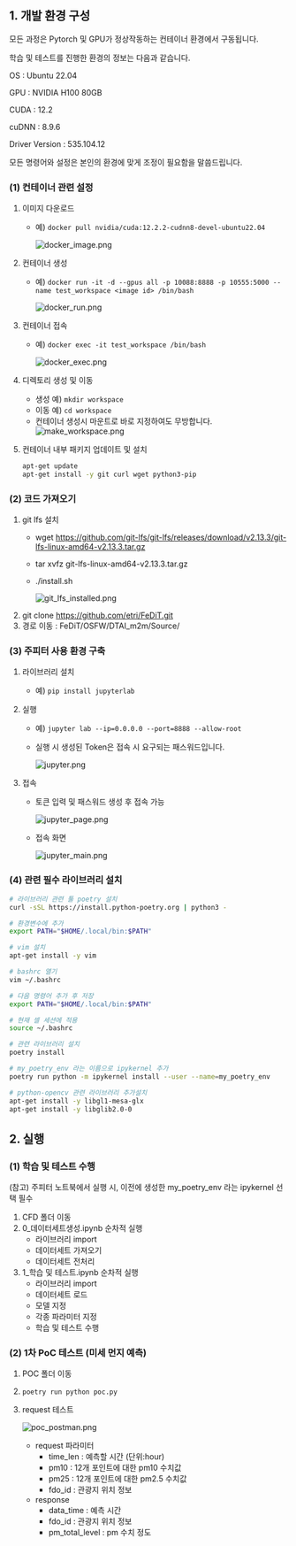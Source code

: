 ## 1. 개발 환경 구성

모든 과정은 Pytorch 및 GPU가 정상작동하는 컨테이너 환경에서 구동됩니다.

학습 및 테스트를 진행한 환경의 정보는 다음과 같습니다. 

OS : Ubuntu 22.04

GPU : NVIDIA H100 80GB

CUDA : 12.2

cuDNN : 8.9.6

Driver Version : 535.104.12

모든 명령어와 설정은 본인의 환경에 맞게 조정이 필요함을 말씀드립니다.

### (1) 컨테이너 관련 설정

1. 이미지 다운로드
    - 예) `docker pull nvidia/cuda:12.2.2-cudnn8-devel-ubuntu22.04`

        ![docker_image.png](public/docker_image.png)

2. 컨테이너 생성
    - 예) `docker run -it -d --gpus all -p 10088:8888 -p 10555:5000 --name test_workspace <image id> /bin/bash`

        ![docker_run.png](public/docker_run.png)

3. 컨테이너 접속
    - 예) `docker exec -it test_workspace /bin/bash`

        ![docker_exec.png](public/docker_exec.png)

4. 디렉토리 생성 및 이동
    - 생성 예) `mkdir workspace`
    - 이동 예) `cd workspace`
    - 컨테이너 생성시 마운트로 바로 지정하여도 무방합니다.
        ![make_workspace.png](public/make_workspace.png)
    
5. 컨테이너 내부 패키지 업데이트 및 설치
    
    ```bash
    apt-get update
    apt-get install -y git curl wget python3-pip
    ```
    

### (2) 코드 가져오기

1. git lfs 설치
    - wget https://github.com/git-lfs/git-lfs/releases/download/v2.13.3/git-lfs-linux-amd64-v2.13.3.tar.gz
    - tar xvfz git-lfs-linux-amd64-v2.13.3.tar.gz
    - ./install.sh

        ![git_lfs_installed.png](public/git_lfs_installed.png)
2. git clone https://github.com/etri/FeDiT.git
3. 경로 이동 : FeDiT/OSFW/DTAI_m2m/Source/

### (3) 주피터 사용 환경 구축

1. 라이브러리 설치
    - 예) `pip install jupyterlab`
2. 실행
    - 예) `jupyter lab --ip=0.0.0.0 --port=8888 --allow-root`
    - 실행 시 생성된 Token은 접속 시 요구되는 패스워드입니다.
        
        ![jupyter.png](public/1_jupyter.png)
        
3. 접속
    - 토큰 입력 및 패스워드 생성 후 접속 가능
        
        ![jupyter_page.png](public/2_jupyter_page.png)
        
    - 접속 화면
        
        ![jupyter_main.png](public/3_jupyter_main.png)
        

### (4) 관련 필수 라이브러리 설치

```bash
# 라이브러리 관련 툴 poetry 설치
curl -sSL https://install.python-poetry.org | python3 -

# 환경변수에 추가
export PATH="$HOME/.local/bin:$PATH"

# vim 설치
apt-get install -y vim

# bashrc 열기 
vim ~/.bashrc

# 다음 명령어 추가 후 저장
export PATH="$HOME/.local/bin:$PATH"

# 현재 셀 세션에 적용
source ~/.bashrc

# 관련 라이브러리 설치
poetry install

# my_poetry_env 라는 이름으로 ipykernel 추가
poetry run python -m ipykernel install --user --name=my_poetry_env

# python-opencv 관련 라이브러리 추가설치
apt-get install -y libgl1-mesa-glx
apt-get install -y libglib2.0-0
```

## 2. 실행

### (1) 학습 및 테스트 수행

(참고) 주피터 노트북에서 실행 시, 이전에 생성한 my_poetry_env 라는 ipykernel 선택 필수

1. CFD 폴더 이동
2. 0_데이터세트생성.ipynb 순차적 실행
    - 라이브러리 import
    - 데이터세트 가져오기
    - 데이터세트 전처리
3. 1_학습 및 테스트.ipynb 순차적 실행
    - 라이브러리 import
    - 데이터세트 로드
    - 모델 지정
    - 각종 파라미터 지정
    - 학습 및 테스트 수행

### (2) 1차 PoC 테스트 (미세 먼지 예측)

1. POC 폴더 이동
2. `poetry run python poc.py` 
3. request 테스트
    
    ![poc_postman.png](public/4_poc_postman.png)
    
    - request 파라미터
        - time_len : 예측할 시간 (단위:hour)
        - pm10 : 12개 포인트에 대한 pm10 수치값
        - pm25 : 12개 포인트에 대한 pm2.5 수치값
        - fdo_id : 관광지 위치 정보
    - response
        - data_time : 예측 시간
        - fdo_id : 관광지 위치 정보
        - pm_total_level : pm 수치 정도
